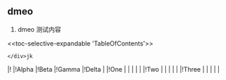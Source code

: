 ## dmeo

1. dmeo 测试内容 <div class="tc-table-of-contents">

<<toc-selective-expandable 'TableOfContents'>>

	</div>jk

|! |!Alpha |!Beta |!Gamma |!Delta |
|!One | | | | |
|!Two | | | | |
|!Three | | | | |
